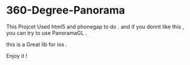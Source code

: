 360-Degree-Panorama
===================

This Projcet Used html5 and phonegap to do . and if you donnt like this , you can try to use PanoramaGL . 

this is a Great lib for ios .

Enjoy it !
